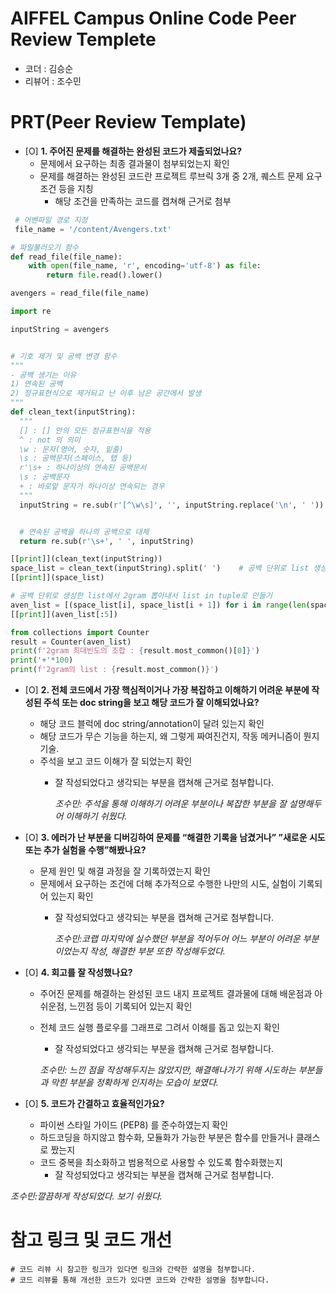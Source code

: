 # AIFFEL Campus Online Code Peer Review Templete
- 코더 : 김승순
- 리뷰어 : 조수민


# PRT(Peer Review Template)
- [O]  **1. 주어진 문제를 해결하는 완성된 코드가 제출되었나요?**
    - 문제에서 요구하는 최종 결과물이 첨부되었는지 확인
    - 문제를 해결하는 완성된 코드란 프로젝트 루브릭 3개 중 2개, 
    퀘스트 문제 요구조건 등을 지칭
        - 해당 조건을 만족하는 코드를 캡쳐해 근거로 첨부
```python
 # 어벤파일 경로 지정
 file_name = '/content/Avengers.txt'

# 파일불러오기 함수
def read_file(file_name):
    with open(file_name, 'r', encoding='utf-8') as file:
        return file.read().lower()

avengers = read_file(file_name)

import re

inputString = avengers


# 기호 제거 및 공백 변경 함수
"""
- 공백 생기는 이유
1) 연속된 공백
2) 정규표현식으로 제거되고 난 이후 남은 공간에서 발생
"""
def clean_text(inputString):
  """
  [] : [] 안의 모든 정규표현식을 적용
  ^ : not 의 의미
  \w : 문자(영어, 숫자, 밑줄)
  \s : 공백문자(스페이스, 탭 등)
  r'\s+ : 하나이상의 연속된 공백문서
  \s : 공백문자
  + : 바로앞 문자가 하나이상 연속되는 경우
  """
  inputString = re.sub(r'[^\w\s]', '', inputString.replace('\n', ' ')) # 줄바꿈 문자공백대체, 기호 제거


  # 연속된 공백을 하나의 공백으로 대체
  return re.sub(r'\s+', ' ', inputString)

[[print]](clean_text(inputString))
space_list = clean_text(inputString).split(' ')    # 공백 단위로 list 생성
[[print]](space_list)

# 공백 단위로 생성한 list에서 2gram 뽑아내서 list in tuple로 만들기
aven_list = [(space_list[i], space_list[i + 1]) for i in range(len(space_list) - 1)]
[[print]](aven_list[:5])

from collections import Counter
result = Counter(aven_list)
print(f'2gram 최대빈도의 조합 : {result.most_common()[0]}')
print('+'*100)
print(f'2gram의 list : {result.most_common()}')
```
          
    
- [O]  **2. 전체 코드에서 가장 핵심적이거나 가장 복잡하고 이해하기 어려운 부분에 작성된 
주석 또는 doc string을 보고 해당 코드가 잘 이해되었나요?**
    - 해당 코드 블럭에 doc string/annotation이 달려 있는지 확인
    - 해당 코드가 무슨 기능을 하는지, 왜 그렇게 짜여진건지, 작동 메커니즘이 뭔지 기술.
    - 주석을 보고 코드 이해가 잘 되었는지 확인
        - 잘 작성되었다고 생각되는 부분을 캡쳐해 근거로 첨부합니다.
 
     
          _조수민: 주석을 통해 이해하기 어려운 부분이나 복잡한 부분을 잘 설명해두어 이해하기 쉬웠다._
        
- [O]  **3. 에러가 난 부분을 디버깅하여 문제를 “해결한 기록을 남겼거나” 
”새로운 시도 또는 추가 실험을 수행”해봤나요?**
    - 문제 원인 및 해결 과정을 잘 기록하였는지 확인
    - 문제에서 요구하는 조건에 더해 추가적으로 수행한 나만의 시도, 
    실험이 기록되어 있는지 확인
        - 잘 작성되었다고 생각되는 부분을 캡쳐해 근거로 첨부합니다.


          _조수민:코랩 마지막에 실수했던 부분을 적어두어 어느 부분이 어려운 부분이었는지 작성, 해결한 부분 또한 작성해두었다._
        
- [O]  **4. 회고를 잘 작성했나요?**
    - 주어진 문제를 해결하는 완성된 코드 내지 프로젝트 결과물에 대해
    배운점과 아쉬운점, 느낀점 등이 기록되어 있는지 확인
    - 전체 코드 실행 플로우를 그래프로 그려서 이해를 돕고 있는지 확인
        - 잘 작성되었다고 생각되는 부분을 캡쳐해 근거로 첨부합니다.


        _조수민: 느낀 점을 작성해두지는 않았지만, 해결해나가기 위해 시도하는 부분들과 막힌 부분을 정확하게 인지하는 모습이 보였다._

      
- [O]  **5. 코드가 간결하고 효율적인가요?**
    - 파이썬 스타일 가이드 (PEP8) 를 준수하였는지 확인
    - 하드코딩을 하지않고 함수화, 모듈화가 가능한 부분은 함수를 만들거나 클래스로 짰는지
    - 코드 중복을 최소화하고 범용적으로 사용할 수 있도록 함수화했는지
        - 잘 작성되었다고 생각되는 부분을 캡쳐해 근거로 첨부합니다.


_조수민:깔끔하게 작성되었다. 보기 쉬웠다._
# 참고 링크 및 코드 개선
```
# 코드 리뷰 시 참고한 링크가 있다면 링크와 간략한 설명을 첨부합니다.
# 코드 리뷰를 통해 개선한 코드가 있다면 코드와 간략한 설명을 첨부합니다.
